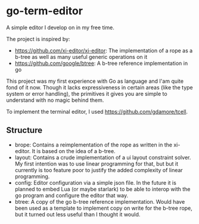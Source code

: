 # go-term-editor

A simple editor I develop on in my free time.

The project is inspired by:
- https://github.com/xi-editor/xi-editor: The implementation of a rope as a b-tree as well as many useful generic operations on it
- https://github.com/google/btree: A b-tree reference implementation in go

This project was my first experience with Go as language and I'am quite fond of it now. Though it lacks expressiveness in certain areas (like the type system or error handling), the primitives it gives you are simple to understand with no magic behind them.

To implement the terminal editor, I used https://github.com/gdamore/tcell.

## Structure
- brope: Contains a reimplementation of the rope as written in the xi-editor. It is based on the idea of a b-tree. 
- layout: Contains a crude implementation of a ui layout constraint solver. My first intention was to use linear programming for that, but but it currently is too feature poor to justify the added complexity of linear programming.
- config: Editor configuration via a simple json file. In the future it is planned to embed Lua (or maybe starlark) to be able to interop with the go program and configure the editor that way. 
- btree: A copy of the go b-tree reference implementation. Would have been used as a template to implement copy on write for the b-tree rope, but it turned out less useful than I thought it would.

